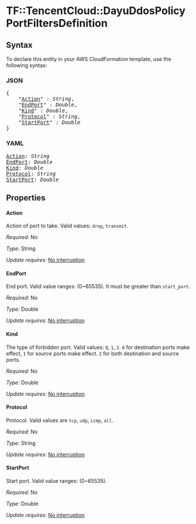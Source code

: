 # TF::TencentCloud::DayuDdosPolicy PortFiltersDefinition

## Syntax

To declare this entity in your AWS CloudFormation template, use the following syntax:

### JSON

<pre>
{
    "<a href="#action" title="Action">Action</a>" : <i>String</i>,
    "<a href="#endport" title="EndPort">EndPort</a>" : <i>Double</i>,
    "<a href="#kind" title="Kind">Kind</a>" : <i>Double</i>,
    "<a href="#protocol" title="Protocol">Protocol</a>" : <i>String</i>,
    "<a href="#startport" title="StartPort">StartPort</a>" : <i>Double</i>
}
</pre>

### YAML

<pre>
<a href="#action" title="Action">Action</a>: <i>String</i>
<a href="#endport" title="EndPort">EndPort</a>: <i>Double</i>
<a href="#kind" title="Kind">Kind</a>: <i>Double</i>
<a href="#protocol" title="Protocol">Protocol</a>: <i>String</i>
<a href="#startport" title="StartPort">StartPort</a>: <i>Double</i>
</pre>

## Properties

#### Action

Action of port to take. Valid values: `drop`, `transmit`.

_Required_: No

_Type_: String

_Update requires_: [No interruption](https://docs.aws.amazon.com/AWSCloudFormation/latest/UserGuide/using-cfn-updating-stacks-update-behaviors.html#update-no-interrupt)

#### EndPort

End port. Valid value ranges: (0~65535). It must be greater than `start_port`.

_Required_: No

_Type_: Double

_Update requires_: [No interruption](https://docs.aws.amazon.com/AWSCloudFormation/latest/UserGuide/using-cfn-updating-stacks-update-behaviors.html#update-no-interrupt)

#### Kind

The type of forbidden port. Valid values: `0`, `1`, `2`. `0` for destination ports make effect, `1` for source ports make effect. `2` for both destination and source ports.

_Required_: No

_Type_: Double

_Update requires_: [No interruption](https://docs.aws.amazon.com/AWSCloudFormation/latest/UserGuide/using-cfn-updating-stacks-update-behaviors.html#update-no-interrupt)

#### Protocol

Protocol. Valid values are `tcp`, `udp`, `icmp`, `all`.

_Required_: No

_Type_: String

_Update requires_: [No interruption](https://docs.aws.amazon.com/AWSCloudFormation/latest/UserGuide/using-cfn-updating-stacks-update-behaviors.html#update-no-interrupt)

#### StartPort

Start port. Valid value ranges: (0~65535).

_Required_: No

_Type_: Double

_Update requires_: [No interruption](https://docs.aws.amazon.com/AWSCloudFormation/latest/UserGuide/using-cfn-updating-stacks-update-behaviors.html#update-no-interrupt)

